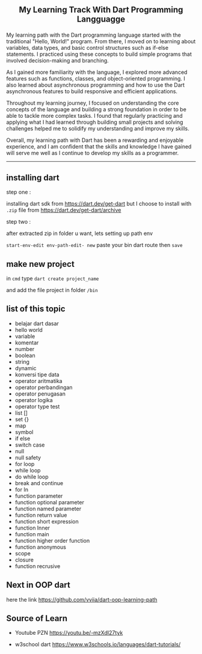 ## <p align=center> My Learning Track With Dart Programming Langguagge</p>

My learning path with the Dart programming language started with the traditional "Hello, World!" program. From there, I moved on to learning about variables, data types, and basic control structures such as if-else statements. I practiced using these concepts to build simple programs that involved decision-making and branching.

As I gained more familiarity with the language, I explored more advanced features such as functions, classes, and object-oriented programming. I also learned about asynchronous programming and how to use the Dart asynchronous features to build responsive and efficient applications.

Throughout my learning journey, I focused on understanding the core concepts of the language and building a strong foundation in order to be able to tackle more complex tasks. I found that regularly practicing and applying what I had learned through building small projects and solving challenges helped me to solidify my understanding and improve my skills.

Overall, my learning path with Dart has been a rewarding and enjoyable experience, and I am confident that the skills and knowledge I have gained will serve me well as I continue to develop my skills as a programmer.
_____________________________

## installing dart

step one :

installing dart sdk from https://dart.dev/get-dart but I choose to install with ```.zip``` file from https://dart.dev/get-dart/archive

step two :

after extracted zip in folder u want, lets setting up path env

```start-env-edit env-path-edit- new``` paste your bin dart route then ```save```

## make new project

in ```cmd``` type ```dart create project_name``` 

and add the file project in folder ```/bin```

## list of this topic
- belajar dart dasar
- hello world
- variable
- komentar
- number
- boolean
- string
- dynamic
- konversi tipe data
- operator aritmatika
- operator perbandingan
- operator penugasan
- operator logika
- operator type test
- list []
- set {}
- map
- symbol
- if else
- switch case
- null
- null safety
- for loop
- while loop
- do while loop
- break and continue
- for In
- function parameter
- function optional parameter
- function named parameter
- function return value
- function short expression
- function Inner
- function main
- function higher order function
- function anonymous
- scope
- closure
- function recrusive

## Next in OOP dart

here the link https://github.com/vviia/dart-oop-learning-path

## Source of Learn

- Youtube PZN <a> https://youtu.be/-mzXdI27tyk </a>

- w3school dart <a> https://www.w3schools.io/languages/dart-tutorials/ </a>
